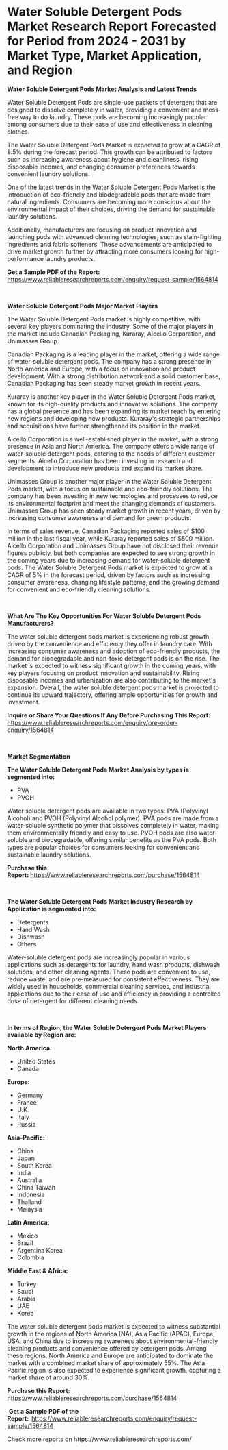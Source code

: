 <p><h1>Water Soluble Detergent Pods Market Research Report Forecasted for Period from 2024 -  2031 by Market Type, Market Application, and Region</h1></p><p><strong>Water Soluble Detergent Pods Market Analysis and Latest Trends</strong></p>
<p><p>Water Soluble Detergent Pods are single-use packets of detergent that are designed to dissolve completely in water, providing a convenient and mess-free way to do laundry. These pods are becoming increasingly popular among consumers due to their ease of use and effectiveness in cleaning clothes.</p><p>The Water Soluble Detergent Pods Market is expected to grow at a CAGR of 8.5% during the forecast period. This growth can be attributed to factors such as increasing awareness about hygiene and cleanliness, rising disposable incomes, and changing consumer preferences towards convenient laundry solutions.</p><p>One of the latest trends in the Water Soluble Detergent Pods Market is the introduction of eco-friendly and biodegradable pods that are made from natural ingredients. Consumers are becoming more conscious about the environmental impact of their choices, driving the demand for sustainable laundry solutions.</p><p>Additionally, manufacturers are focusing on product innovation and launching pods with advanced cleaning technologies, such as stain-fighting ingredients and fabric softeners. These advancements are anticipated to drive market growth further by attracting more consumers looking for high-performance laundry products.</p></p>
<p><strong>Get a Sample PDF of the Report:&nbsp;</strong> <a href="https://www.reliableresearchreports.com/enquiry/request-sample/1564814">https://www.reliableresearchreports.com/enquiry/request-sample/1564814</a></p>
<p>&nbsp;</p>
<p><strong>Water Soluble Detergent Pods Major Market Players</strong></p>
<p><p>The Water Soluble Detergent Pods market is highly competitive, with several key players dominating the industry. Some of the major players in the market include Canadian Packaging, Kuraray, Aicello Corporation, and Unimasses Group.</p><p>Canadian Packaging is a leading player in the market, offering a wide range of water-soluble detergent pods. The company has a strong presence in North America and Europe, with a focus on innovation and product development. With a strong distribution network and a solid customer base, Canadian Packaging has seen steady market growth in recent years.</p><p>Kuraray is another key player in the Water Soluble Detergent Pods market, known for its high-quality products and innovative solutions. The company has a global presence and has been expanding its market reach by entering new regions and developing new products. Kuraray's strategic partnerships and acquisitions have further strengthened its position in the market.</p><p>Aicello Corporation is a well-established player in the market, with a strong presence in Asia and North America. The company offers a wide range of water-soluble detergent pods, catering to the needs of different customer segments. Aicello Corporation has been investing in research and development to introduce new products and expand its market share.</p><p>Unimasses Group is another major player in the Water Soluble Detergent Pods market, with a focus on sustainable and eco-friendly solutions. The company has been investing in new technologies and processes to reduce its environmental footprint and meet the changing demands of customers. Unimasses Group has seen steady market growth in recent years, driven by increasing consumer awareness and demand for green products.</p><p>In terms of sales revenue, Canadian Packaging reported sales of $100 million in the last fiscal year, while Kuraray reported sales of $500 million. Aicello Corporation and Unimasses Group have not disclosed their revenue figures publicly, but both companies are expected to see strong growth in the coming years due to increasing demand for water-soluble detergent pods. The Water Soluble Detergent Pods market is expected to grow at a CAGR of 5% in the forecast period, driven by factors such as increasing consumer awareness, changing lifestyle patterns, and the growing demand for convenient and eco-friendly cleaning solutions.</p></p>
<p>&nbsp;</p>
<p><strong>What Are The Key Opportunities For Water Soluble Detergent Pods Manufacturers?</strong></p>
<p><p>The water soluble detergent pods market is experiencing robust growth, driven by the convenience and efficiency they offer in laundry care. With increasing consumer awareness and adoption of eco-friendly products, the demand for biodegradable and non-toxic detergent pods is on the rise. The market is expected to witness significant growth in the coming years, with key players focusing on product innovation and sustainability. Rising disposable incomes and urbanization are also contributing to the market's expansion. Overall, the water soluble detergent pods market is projected to continue its upward trajectory, offering ample opportunities for growth and investment.</p></p>
<p><strong>Inquire or Share Your Questions If Any Before Purchasing This Report:</strong> <a href="https://www.reliableresearchreports.com/enquiry/pre-order-enquiry/1564814">https://www.reliableresearchreports.com/enquiry/pre-order-enquiry/1564814</a></p>
<p>&nbsp;</p>
<p><strong>Market Segmentation</strong></p>
<p><strong>The Water Soluble Detergent Pods Market Analysis by types is segmented into:</strong></p>
<p><ul><li>PVA</li><li>PVOH</li></ul></p>
<p><p>Water soluble detergent pods are available in two types: PVA (Polyvinyl Alcohol) and PVOH (Polyvinyl Alcohol polymer). PVA pods are made from a water-soluble synthetic polymer that dissolves completely in water, making them environmentally friendly and easy to use. PVOH pods are also water-soluble and biodegradable, offering similar benefits as the PVA pods. Both types are popular choices for consumers looking for convenient and sustainable laundry solutions.</p></p>
<p><strong>Purchase this Report:&nbsp;</strong><a href="https://www.reliableresearchreports.com/purchase/1564814">https://www.reliableresearchreports.com/purchase/1564814</a></p>
<p>&nbsp;</p>
<p><strong>The Water Soluble Detergent Pods Market Industry Research by Application is segmented into:</strong></p>
<p><ul><li>Detergents</li><li>Hand Wash</li><li>Dishwash</li><li>Others</li></ul></p>
<p><p>Water-soluble detergent pods are increasingly popular in various applications such as detergents for laundry, hand wash products, dishwash solutions, and other cleaning agents. These pods are convenient to use, reduce waste, and are pre-measured for consistent effectiveness. They are widely used in households, commercial cleaning services, and industrial applications due to their ease of use and efficiency in providing a controlled dose of detergent for different cleaning needs.</p></p>
<p>&nbsp;</p>
<p><strong>In terms of Region, the Water Soluble Detergent Pods Market Players available by Region are:</strong></p>
<p>
    <p> <strong> North America: </strong>
        <ul>
            <li>United States</li>
            <li>Canada</li>
        </ul>
        </p> 
    <p> <strong> Europe: </strong>
        <ul>
            <li>Germany</li>
            <li>France</li>
            <li>U.K.</li>
            <li>Italy</li>
            <li>Russia</li>
        </ul>
        </p> 
    <p> <strong> Asia-Pacific: </strong>
        <ul>
            <li>China</li>
            <li>Japan</li>
            <li>South Korea</li>
            <li>India</li>
            <li>Australia</li>
            <li>China Taiwan</li>
            <li>Indonesia</li>
            <li>Thailand</li>
            <li>Malaysia</li>
        </ul>
        </p> 
    <p> <strong> Latin America: </strong>
        <ul>
            <li>Mexico</li>
            <li>Brazil</li>
            <li>Argentina Korea</li>
            <li>Colombia</li>
        </ul>
        </p> 
    <p> <strong> Middle East & Africa: </strong>
        <ul>
            <li>Turkey</li>
            <li>Saudi</li>
            <li>Arabia</li>
            <li>UAE</li>
            <li>Korea</li>
        </ul>
    </p>
    </p>
<p><p>The water soluble detergent pods market is expected to witness substantial growth in the regions of North America (NA), Asia Pacific (APAC), Europe, USA, and China due to increasing awareness about environmental-friendly cleaning products and convenience offered by detergent pods. Among these regions, North America and Europe are anticipated to dominate the market with a combined market share of approximately 55%. The Asia Pacific region is also expected to experience significant growth, capturing a market share of around 30%.</p></p>
<p><strong>Purchase this Report: </strong><a href="https://www.reliableresearchreports.com/purchase/1564814">https://www.reliableresearchreports.com/purchase/1564814</a></p>
<p>&nbsp;<strong>Get a Sample PDF of the Report:&nbsp;&nbsp;</strong><a href="https://www.reliableresearchreports.com/enquiry/request-sample/1564814">https://www.reliableresearchreports.com/enquiry/request-sample/1564814</a></p>
<p><strong></strong></p>
<p>Check more reports on https://www.reliableresearchreports.com/</p>